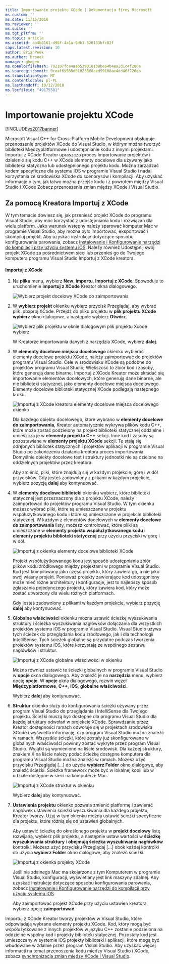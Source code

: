```yaml
---
title: Importowanie projektu XCode | Dokumentacja firmy Microsoft
ms.custom: ''
ms.date: 11/15/2016
ms.reviewer: ''
ms.suite: ''
ms.tgt_pltfrm: ''
ms.topic: article
ms.assetid: aa4b8161-d98f-4a1a-9db3-520133bfc82f
caps.latest.revision: 10
author: BrianPeek
ms.author: brpeek
manager: ghogen
ms.openlocfilehash: 792107fca4aab5390101b8be64b4ea2d1c4f286a
ms.sourcegitcommit: 9ceaf69568d61023868ced59108ae4dd46f720ab
ms.translationtype: MT
ms.contentlocale: pl-PL
ms.lasthandoff: 10/12/2018
ms.locfileid: "49175581"
---
```

# <a name="import-an-xcode-project"></a>Importowanie projektu XCode
[!INCLUDE[vs2017banner](../includes/vs2017banner.md)]

  
Microsoft Visual C++ for Cross-Platform Mobile Development obsługuje przenoszenie projektów XCode do Visual Studio, w którym można tworzyć biblioteki Międzyplatformowe i udostępnianie kodu z innymi projektami. Importuj z XCode Kreator upraszcza proces Importowanie projektów i dzielenie się kodu C++ w XCode elementy docelowe dla używany jako biblioteka statyczna lub udostępnionego projektu kodu. Można zarządzać kodem specyficzne dla systemu iOS w programie Visual Studio i nadal korzystania ze środowiska XCode do scenorysów i kompilacji. Aby uzyskać informacje o tym, jak łatwo można przejść kodu i z powrotem między Visual Studio i XCode Zobacz przenoszenia zmian między XCode i Visual Studio.  
  
## <a name="using-the-import-from-xcode-wizard"></a>Za pomocą Kreatora Importuj z XCode  
 W tym temacie dowiesz się, jak przenieść projekt XCode do programu Visual Studio, aby móc korzystać z udostępniania kodu i rozwiązań dla wielu platform. Jako warunek wstępny należy sparować komputer Mac w programie Visual Studio, aby można było importować, eksportować i skompiluj projekt. Aby uzyskać instrukcje dotyczące sposobu konfigurowania parowania, zobacz [Instalowanie i Konfigurowanie narzędzi do kompilacji przy użyciu systemu iOS](../cross-platform/install-and-configure-tools-to-build-using-ios.md). Należy również Udostępnij swój projekt XCode za pośrednictwem sieci lub przenieś go do Twojego komputera programu Visual Studio Importuj z XCode kreatora.  
  
#### <a name="import-from-xcode"></a>Importuj z XCode  
  
1.  Na **pliku** menu, wybierz **New**, **importu**, **Importuj z XCode**. Spowoduje to uruchomienie **Importuj z XCode** Kreator okna dialogowego.  
  
     ![Wybierz projekt docelowy XCode do zaimportowania](../cross-platform/media/cppmdd-u2-importxcode-choose.PNG "CPPMDD_U2_ImportXCode_Choose")  
  
2.  W **wybierz projekt** okienku wybierz przycisk Przeglądaj, aby wybrać plik .pbxproj XCode. Przejdź do pliku projektu w **plik projektu XCode wybierz** okno dialogowe, a następnie wybierz **Otwórz**.  
  
     ![Wybierz plik projektu w oknie dialogowym plik projektu Xcode wybierz](../cross-platform/media/cppmdd-u2-importxcode-browse.PNG "CPPMDD_U2_ImportXCode_Browse")  
  
     W Kreatorze importowania danych z narzędzia XCode, wybierz **dalej**.  
  
3.  W **elementy docelowe miejsca docelowego** okienku wybierać elementy docelowe projektu XCode, należy zaimportować do projektów programu Visual Studio. Cele w środowisku XCode są podobne do projektów programu Visual Studio; Większość to zbiór kod i zasoby, które generują dane binarne. Importuj z XCode Kreator może składać się importowanie elementów docelowych, które generują dane binarne, ale nie biblioteki statycznej, jako elementy docelowe miejsca docelowego. Elementy docelowe biblioteki statycznej XCode podlegają następnego kroku.  
  
     ![Importuj z XCode kreatora elementy docelowe miejsca docelowego okienko](../cross-platform/media/cppmdd-u2-importxcode-destination.jpg "CPPMDD_U2_ImportXCode_Destination")  
  
     Dla każdego obiektu docelowego, które wybrano w **elementy docelowe do zaimportowania**, Kreator automatycznie wykrywa plików kodu C++, które może zostać podzielony na projekt biblioteki statycznej oddzielne i umieszcza je w **elementy projektu C++** sekcji. Inne kod i zasoby są pozostawiane w **elementy projektu XCode** sekcji. Te stają się odrębnych bibliotek statycznych i projektów aplikacji w programie Visual Studio po zakończeniu działania kreatora proces importowania. Domyślnie obiekty docelowe test i struktury jednostki nie są dzielone na oddzielnych projektów przez kreatora.  
  
     Aby zmienić, pliki, które znajdują się w każdym projekcie, górę i w dół przycisków. Gdy jesteś zadowolony z plikami w każdym projekcie, wybierz pozycję **dalej** aby kontynuować.  
  
4.  W **elementy docelowe biblioteki** okienku wybierz, które biblioteki statycznej jest przeznaczony dla z projektu XCode, należy zaimportować do projektów programu Visual Studio. W tym okienku możesz wybrać pliki, które są umieszczane w projektu współużytkowanego kodu i które są umieszczone w projekcie biblioteki statycznej. W każdym z elementów docelowych w **elementy docelowe do zaimportowania** listy, możesz kontrolować, które pliki są umieszczane w **elementy projektu współużytkowanego kodu** i **elementy projektu biblioteki statycznej** przy użyciu przyciski w górę i w dół.  
  
     ![Importuj z okienka elementy docelowe biblioteki XCode](../cross-platform/media/cppmdd-u2-importxcode-library.jpg "CPPMDD_U2_ImportXCode_Library")  
  
     Projekt współużytkowanego kodu jest sposób udostępniania zbiór plików kodu źródłowego między projektami w programie Visual Studio. Kod jest kompilowany jako część projektu, który zawiera go, a nie jako swój własny projekt. Ponieważ projekty zawierające kod udostępniony może mieć różne architektury i konfiguracje, jest to najlepszy sposób zgłaszania pojedynczego projektu, który zawiera kod, który może zostać utworzony dla wielu różnych platformach.  
  
     Gdy jesteś zadowolony z plikami w każdym projekcie, wybierz pozycję **dalej** aby kontynuować.  
  
5.  **Globalne właściwości** okienku można ustawić ścieżkę wyszukiwania struktury i ścieżka wyszukiwania nagłówków dołączania dla wszystkich projektów systemu iOS w programie Visual Studio. Visual Studio używa tych ścieżek do przeglądania kodu źródłowego, jak i dla technologii IntelliSense. Tych ścieżek globalne są przydatne podczas tworzenia projektów systemu iOS, które korzystają ze wspólnego zestawu nagłówków i struktur.  
  
     ![Importuj z XCode globalne właściwości w okienku](../cross-platform/media/cppmdd-u2-importxcode-global.jpg "CPPMDD_U2_ImportXCode_Global")  
  
     Można również ustawić te ścieżki globalnych w programie Visual Studio w **opcje** okna dialogowego. Aby znaleźć je na **narzędzia** menu, wybierz opcję **opcje**. W **opcje** okna dialogowego, rozwiń węzeł **Międzyplatformowe**, **C++**, **iOS**, **globalne właściwości**.  
  
     Wybierz **dalej** aby kontynuować.  
  
6.  **Struktur** okienko służy do konfigurowania ścieżki używany przez program Visual Studio do przeglądania i IntelliSense dla Twojego projektu. Ścieżki muszą być dostępne dla programu Visual Studio dla każdej struktury odwołań w projekcie XCode. Sprawdzanie przez Kreator dostępności ramach odwołuje się w projektach środowiska XCode i wyświetla informację, czy program Visual Studio można znaleźć w ramach. Wszystkie ścieżki, które zostały już skonfigurowane w globalnych właściwości powinny zostać wykryte przez program Visual Studio. Wyjątki są wymienione na liście środowisk. Dla każdej struktury, znakiem X na liście należy podać ścieżkę dostępne komputera dla programu Visual Studio można znaleźć w ramach. Możesz użyć przycisku Przeglądaj [...] do użycia **wybierz Folder** okno dialogowe, aby znaleźć ścieżki. Ścieżka framework może być w lokalnej kopii lub w udziale dostępne w sieci na komputerze Mac.  
  
     ![Importuj z XCode struktur w okienku](../cross-platform/media/cppmdd-u2-importxcode-frameworks.jpg "CPPMDD_U2_ImportXCode_Frameworks")  
  
     Wybierz **dalej** aby kontynuować.  
  
7.  **Ustawienia projektu** okienko pozwala zmienić platformę i zawierać nagłówek ustawienia ścieżki wyszukiwania dla każdego projektu, Kreator tworzy. Użyj w tym okienku można ustawić ścieżki specyficzne dla projektu, które różnią się od ustawień globalnych.  
  
     Aby ustawić ścieżkę do określonego projektu w **projekt docelowy** listę rozwijaną, wybierz plik projektu, a następnie ustaw wartości w **ścieżkę wyszukiwania struktury** i **obejmują ścieżka wyszukiwania nagłówków** kontrolki. Możesz użyć przycisku Przeglądaj [...] obok każdej kontrolki do użycia **wybierz Folder** okno dialogowe, aby znaleźć ścieżki.  
  
     ![Importuj z okienka projekty XCode](../cross-platform/media/cppmdd-u2-importxcode-projects.jpg "CPPMDD_U2_ImportXCode_Projects")  
  
     Jeśli nie zdalnego Mac ma skojarzone z tym Komputerem w programie Visual Studio, konfiguracji, wyświetlany jest link maszyny zdalnej. Aby uzyskać instrukcje dotyczące sposobu konfigurowania parowania, zobacz [Instalowanie i Konfigurowanie narzędzi do kompilacji przy użyciu systemu iOS](../cross-platform/install-and-configure-tools-to-build-using-ios.md).  
  
     Aby zaimportować projekt XCode przy użyciu ustawień kreatora, wybierz opcję **zaimportować**.  
  
 Importuj z XCode Kreator tworzy projektów w Visual Studio, które odpowiadają wybrane elementy projektu XCode. Kod, który mogą być współużytkowane z innych projektów w języku C++ zostanie podzielona na oddzielne wspólny kod i projekty biblioteki statycznej. Pozostały kod jest umieszczany w systemie iOS projekty biblioteki i aplikacji, które mogą być wbudowane w zdalnie przez program Visual Studio. Aby uzyskać więcej informacji na temat przenoszenia kodu między Visual Studio i XCode, zobacz [synchronizacja zmian między XCode i Visual Studio](../cross-platform/sync-changes-between-xcode-and-visual-studio.md).

